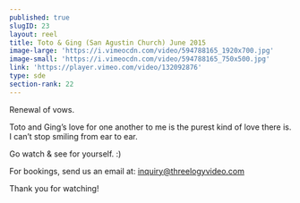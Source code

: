 ```yaml
---
published: true
slugID: 23
layout: reel
title: Toto & Ging (San Agustin Church) June 2015
image-large: 'https://i.vimeocdn.com/video/594788165_1920x700.jpg'
image-small: 'https://i.vimeocdn.com/video/594788165_750x500.jpg'
link: 'https://player.vimeo.com/video/132092876'
type: sde
section-rank: 22
---
```

Renewal of vows.

Toto and Ging’s love for one another to me is the purest kind of love there is. I can’t stop smiling from ear to ear.

Go watch & see for yourself. :)

For bookings, send us an email at: inquiry@threelogyvideo.com

Thank you for watching!

